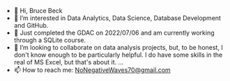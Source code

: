 - 👋 Hi, Bruce Beck
- 👀 I’m interested in Data Analytics, Data Science, Database Development and GitHub.
- 🌱 Just completed the GDAC on 2022/07/06 and am currently working through a SQLite course.
- 💞️ I’m looking to collaborate on data analysis projects, but, to be honest, I don't know enough to be particularly helpful.  I do have some skills in the real of MS Excel, but that's about it. ...
- 📫 How to reach me:  NoNegativeWaves70@gmail.com
